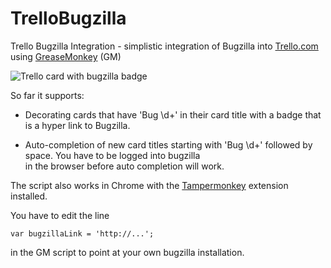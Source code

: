 TrelloBugzilla
==============

Trello Bugzilla Integration -  simplistic integration of Bugzilla into [Trello.com](http://trello.com) using [GreaseMonkey](https://addons.mozilla.org/da/firefox/addon/greasemonkey/) (GM)

![Trello card with bugzilla badge](http://2.bp.blogspot.com/-kLmS1gyjZ7k/UH8iPRqralI/AAAAAAAAA3o/Wv9wNUegxyQ/s400/trello.png "Trello card with bugzilla badge")

So far it supports:

  * Decorating cards that have 'Bug \d+' in their card title with a badge that is a hyper link to Bugzilla.

  * Auto-completion of new card titles starting with 'Bug \d+' followed by space. You have to be logged into bugzilla<br /> 
  in the browser before auto completion will work.

The script also works in Chrome with the [Tampermonkey](http://www.chromeextensions.org/appearance-functioning/tampermonkey/) extension installed.

You have to edit the line

    var bugzillaLink = 'http://...';
    
in the GM script to point at your own bugzilla installation.